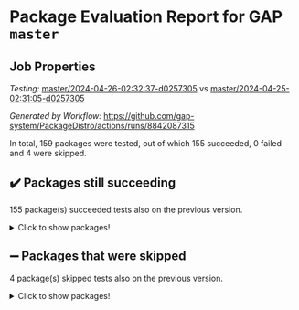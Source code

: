 # Package Evaluation Report for GAP `master`

## Job Properties

*Testing:* [master/2024-04-26-02:32:37-d0257305](https://github.com/gap-system/PackageDistro/blob/data/reports/master/2024-04-26-02:32:37-d0257305) vs [master/2024-04-25-02:31:05-d0257305](https://github.com/gap-system/PackageDistro/blob/data/reports/master/2024-04-25-02:31:05-d0257305)

*Generated by Workflow:* https://github.com/gap-system/PackageDistro/actions/runs/8842087315

In total, 159 packages were tested, out of which 155 succeeded, 0 failed and 4 were skipped.

## :heavy_check_mark: Packages still succeeding

155 package(s) succeeded tests also on the previous version.
<details><summary>Click to show packages!</summary>

- 4ti2interface 2023.02-04 [(success)](https://github.com/gap-system/PackageDistro/actions/runs/8842087315/job/24280375544)
- ace 5.6.2 [(success)](https://github.com/gap-system/PackageDistro/actions/runs/8842087315/job/24280375695)
- aclib 1.3.2 [(success)](https://github.com/gap-system/PackageDistro/actions/runs/8842087315/job/24280375812)
- agt 0.3.1 [(success)](https://github.com/gap-system/PackageDistro/actions/runs/8842087315/job/24280375940)
- alnuth 3.2.1 [(success)](https://github.com/gap-system/PackageDistro/actions/runs/8842087315/job/24280376063)
- anupq 3.3.0 [(success)](https://github.com/gap-system/PackageDistro/actions/runs/8842087315/job/24280376190)
- atlasrep 2.1.8 [(success)](https://github.com/gap-system/PackageDistro/actions/runs/8842087315/job/24280376318)
- autodoc 2023.06.19 [(success)](https://github.com/gap-system/PackageDistro/actions/runs/8842087315/job/24280376455)
- automata 1.15 [(success)](https://github.com/gap-system/PackageDistro/actions/runs/8842087315/job/24280378420)
- automgrp 1.3.2 [(success)](https://github.com/gap-system/PackageDistro/actions/runs/8842087315/job/24280378801)
- autpgrp 1.11 [(success)](https://github.com/gap-system/PackageDistro/actions/runs/8842087315/job/24280379068)
- cap 2024.04-01 [(success)](https://github.com/gap-system/PackageDistro/actions/runs/8842087315/job/24280380492)
- caratinterface 2.3.6 [(success)](https://github.com/gap-system/PackageDistro/actions/runs/8842087315/job/24280381115)
- cddinterface 2022.11.01 [(success)](https://github.com/gap-system/PackageDistro/actions/runs/8842087315/job/24280381301)
- circle 1.6.6 [(success)](https://github.com/gap-system/PackageDistro/actions/runs/8842087315/job/24280381458)
- classicpres 1.22 [(success)](https://github.com/gap-system/PackageDistro/actions/runs/8842087315/job/24280381609)
- cohomolo 1.6.11 [(success)](https://github.com/gap-system/PackageDistro/actions/runs/8842087315/job/24280381793)
- congruence 1.2.6 [(success)](https://github.com/gap-system/PackageDistro/actions/runs/8842087315/job/24280381975)
- corelg 1.56 [(success)](https://github.com/gap-system/PackageDistro/actions/runs/8842087315/job/24280382153)
- crime 1.6 [(success)](https://github.com/gap-system/PackageDistro/actions/runs/8842087315/job/24280382350)
- crisp 1.4.6 [(success)](https://github.com/gap-system/PackageDistro/actions/runs/8842087315/job/24280382523)
- crypting 0.10.4 [(success)](https://github.com/gap-system/PackageDistro/actions/runs/8842087315/job/24280382697)
- cryst 4.1.27 [(success)](https://github.com/gap-system/PackageDistro/actions/runs/8842087315/job/24280382851)
- crystcat 1.1.10 [(success)](https://github.com/gap-system/PackageDistro/actions/runs/8842087315/job/24280383009)
- ctbllib 1.3.9 [(success)](https://github.com/gap-system/PackageDistro/actions/runs/8842087315/job/24280383166)
- cubefree 1.19 [(success)](https://github.com/gap-system/PackageDistro/actions/runs/8842087315/job/24280383341)
- curlinterface 2.3.2 [(success)](https://github.com/gap-system/PackageDistro/actions/runs/8842087315/job/24280383532)
- cvec 2.8.1 [(success)](https://github.com/gap-system/PackageDistro/actions/runs/8842087315/job/24280383710)
- datastructures 0.3.0 [(success)](https://github.com/gap-system/PackageDistro/actions/runs/8842087315/job/24280383882)
- deepthought 1.0.6 [(success)](https://github.com/gap-system/PackageDistro/actions/runs/8842087315/job/24280384043)
- design 1.8 [(success)](https://github.com/gap-system/PackageDistro/actions/runs/8842087315/job/24280384213)
- difsets 2.3.1 [(success)](https://github.com/gap-system/PackageDistro/actions/runs/8842087315/job/24280384445)
- digraphs 1.7.1 [(success)](https://github.com/gap-system/PackageDistro/actions/runs/8842087315/job/24280384619)
- edim 1.3.8 [(success)](https://github.com/gap-system/PackageDistro/actions/runs/8842087315/job/24280384766)
- example 4.3.4 [(success)](https://github.com/gap-system/PackageDistro/actions/runs/8842087315/job/24280384920)
- examplesforhomalg 2023.10-01 [(success)](https://github.com/gap-system/PackageDistro/actions/runs/8842087315/job/24280385073)
- factint 1.6.3 [(success)](https://github.com/gap-system/PackageDistro/actions/runs/8842087315/job/24280385199)
- ferret 1.0.10 [(success)](https://github.com/gap-system/PackageDistro/actions/runs/8842087315/job/24280385359)
- fga 1.5.0 [(success)](https://github.com/gap-system/PackageDistro/actions/runs/8842087315/job/24280385507)
- fining 1.5.6 [(success)](https://github.com/gap-system/PackageDistro/actions/runs/8842087315/job/24280385640)
- float 1.0.4 [(success)](https://github.com/gap-system/PackageDistro/actions/runs/8842087315/job/24280385783)
- format 1.4.4 [(success)](https://github.com/gap-system/PackageDistro/actions/runs/8842087315/job/24280385919)
- forms 1.2.11 [(success)](https://github.com/gap-system/PackageDistro/actions/runs/8842087315/job/24280386080)
- fplsa 1.2.6 [(success)](https://github.com/gap-system/PackageDistro/actions/runs/8842087315/job/24280386237)
- fr 2.4.13 [(success)](https://github.com/gap-system/PackageDistro/actions/runs/8842087315/job/24280386380)
- francy 2.0.3 [(success)](https://github.com/gap-system/PackageDistro/actions/runs/8842087315/job/24280386504)
- fwtree 1.3 [(success)](https://github.com/gap-system/PackageDistro/actions/runs/8842087315/job/24280386607)
- gapdoc 1.6.7 [(success)](https://github.com/gap-system/PackageDistro/actions/runs/8842087315/job/24280386750)
- gauss 2023.02-04 [(success)](https://github.com/gap-system/PackageDistro/actions/runs/8842087315/job/24280386878)
- gaussforhomalg 2023.11-01 [(success)](https://github.com/gap-system/PackageDistro/actions/runs/8842087315/job/24280386975)
- gbnp 1.0.5 [(success)](https://github.com/gap-system/PackageDistro/actions/runs/8842087315/job/24280387112)
- generalizedmorphismsforcap 2024.04-01 [(success)](https://github.com/gap-system/PackageDistro/actions/runs/8842087315/job/24280387246)
- genss 1.6.8 [(success)](https://github.com/gap-system/PackageDistro/actions/runs/8842087315/job/24280387377)
- gradedmodules 2024.01-01 [(success)](https://github.com/gap-system/PackageDistro/actions/runs/8842087315/job/24280387500)
- gradedringforhomalg 2023.08-01 [(success)](https://github.com/gap-system/PackageDistro/actions/runs/8842087315/job/24280387619)
- grape 4.9.0 [(success)](https://github.com/gap-system/PackageDistro/actions/runs/8842087315/job/24280387728)
- groupoids 1.74 [(success)](https://github.com/gap-system/PackageDistro/actions/runs/8842087315/job/24280387826)
- grpconst 2.6.5 [(success)](https://github.com/gap-system/PackageDistro/actions/runs/8842087315/job/24280387934)
- guarana 0.96.3 [(success)](https://github.com/gap-system/PackageDistro/actions/runs/8842087315/job/24280388048)
- guava 3.19 [(success)](https://github.com/gap-system/PackageDistro/actions/runs/8842087315/job/24280388183)
- hap 1.62 [(success)](https://github.com/gap-system/PackageDistro/actions/runs/8842087315/job/24280388350)
- hapcryst 0.1.15 [(success)](https://github.com/gap-system/PackageDistro/actions/runs/8842087315/job/24280388450)
- hecke 1.5.3 [(success)](https://github.com/gap-system/PackageDistro/actions/runs/8842087315/job/24280388543)
- help 4.0 [(success)](https://github.com/gap-system/PackageDistro/actions/runs/8842087315/job/24280388626)
- homalg 2024.01-01 [(success)](https://github.com/gap-system/PackageDistro/actions/runs/8842087315/job/24280388734)
- homalgtocas 2023.11-01 [(success)](https://github.com/gap-system/PackageDistro/actions/runs/8842087315/job/24280388857)
- idrel 2.46 [(success)](https://github.com/gap-system/PackageDistro/actions/runs/8842087315/job/24280388989)
- images 1.3.2 [(success)](https://github.com/gap-system/PackageDistro/actions/runs/8842087315/job/24280389090)
- intpic 0.3.0 [(success)](https://github.com/gap-system/PackageDistro/actions/runs/8842087315/job/24280389214)
- io 4.8.2 [(success)](https://github.com/gap-system/PackageDistro/actions/runs/8842087315/job/24280389332)
- io_forhomalg 2023.02-04 [(success)](https://github.com/gap-system/PackageDistro/actions/runs/8842087315/job/24280389450)
- irredsol 1.4.4 [(success)](https://github.com/gap-system/PackageDistro/actions/runs/8842087315/job/24280389552)
- json 2.2.1 [(success)](https://github.com/gap-system/PackageDistro/actions/runs/8842087315/job/24280389646)
- jupyterkernel 1.5.0 [(success)](https://github.com/gap-system/PackageDistro/actions/runs/8842087315/job/24280389744)
- jupyterviz 1.5.6 [(success)](https://github.com/gap-system/PackageDistro/actions/runs/8842087315/job/24280389830)
- kan 1.37 [(success)](https://github.com/gap-system/PackageDistro/actions/runs/8842087315/job/24280389936)
- kbmag 1.5.11 [(success)](https://github.com/gap-system/PackageDistro/actions/runs/8842087315/job/24280390063)
- laguna 3.9.6 [(success)](https://github.com/gap-system/PackageDistro/actions/runs/8842087315/job/24280390154)
- liealgdb 2.2.1 [(success)](https://github.com/gap-system/PackageDistro/actions/runs/8842087315/job/24280390274)
- liepring 2.8 [(success)](https://github.com/gap-system/PackageDistro/actions/runs/8842087315/job/24280390402)
- liering 2.4.2 [(success)](https://github.com/gap-system/PackageDistro/actions/runs/8842087315/job/24280390514)
- linearalgebraforcap 2024.04-02 [(success)](https://github.com/gap-system/PackageDistro/actions/runs/8842087315/job/24280390673)
- lins 0.9 [(success)](https://github.com/gap-system/PackageDistro/actions/runs/8842087315/job/24280390800)
- localizeringforhomalg 2023.10-01 [(success)](https://github.com/gap-system/PackageDistro/actions/runs/8842087315/job/24280390927)
- loops 3.4.3 [(success)](https://github.com/gap-system/PackageDistro/actions/runs/8842087315/job/24280391041)
- lpres 1.0.3 [(success)](https://github.com/gap-system/PackageDistro/actions/runs/8842087315/job/24280391151)
- majoranaalgebras 1.5.1 [(success)](https://github.com/gap-system/PackageDistro/actions/runs/8842087315/job/24280391297)
- mapclass 1.4.6 [(success)](https://github.com/gap-system/PackageDistro/actions/runs/8842087315/job/24280391449)
- matgrp 0.70 [(success)](https://github.com/gap-system/PackageDistro/actions/runs/8842087315/job/24280391577)
- matricesforhomalg 2024.02-01 [(success)](https://github.com/gap-system/PackageDistro/actions/runs/8842087315/job/24280391707)
- modisom 2.5.4 [(success)](https://github.com/gap-system/PackageDistro/actions/runs/8842087315/job/24280391843)
- modulepresentationsforcap 2024.04-01 [(success)](https://github.com/gap-system/PackageDistro/actions/runs/8842087315/job/24280391989)
- modules 2024.01-01 [(success)](https://github.com/gap-system/PackageDistro/actions/runs/8842087315/job/24280392117)
- monoidalcategories 2024.04-01 [(success)](https://github.com/gap-system/PackageDistro/actions/runs/8842087315/job/24280392251)
- nconvex 2022.09-01 [(success)](https://github.com/gap-system/PackageDistro/actions/runs/8842087315/job/24280392390)
- nilmat 1.4.2 [(success)](https://github.com/gap-system/PackageDistro/actions/runs/8842087315/job/24280392527)
- nock 1.5 [(success)](https://github.com/gap-system/PackageDistro/actions/runs/8842087315/job/24280392708)
- normalizinterface 1.3.6 [(success)](https://github.com/gap-system/PackageDistro/actions/runs/8842087315/job/24280392854)
- nq 2.5.11 [(success)](https://github.com/gap-system/PackageDistro/actions/runs/8842087315/job/24280393016)
- numericalsgps 1.3.1 [(success)](https://github.com/gap-system/PackageDistro/actions/runs/8842087315/job/24280393218)
- openmath 11.5.3 [(success)](https://github.com/gap-system/PackageDistro/actions/runs/8842087315/job/24280393390)
- orb 4.9.0 [(success)](https://github.com/gap-system/PackageDistro/actions/runs/8842087315/job/24280393528)
- packagemanager 1.4.3 [(success)](https://github.com/gap-system/PackageDistro/actions/runs/8842087315/job/24280393660)
- patternclass 2.4.3 [(success)](https://github.com/gap-system/PackageDistro/actions/runs/8842087315/job/24280393807)
- permut 2.0.5 [(success)](https://github.com/gap-system/PackageDistro/actions/runs/8842087315/job/24280393938)
- polenta 1.3.10 [(success)](https://github.com/gap-system/PackageDistro/actions/runs/8842087315/job/24280394074)
- polymaking 0.8.7 [(success)](https://github.com/gap-system/PackageDistro/actions/runs/8842087315/job/24280394196)
- primgrp 3.4.4 [(success)](https://github.com/gap-system/PackageDistro/actions/runs/8842087315/job/24280394345)
- profiling 2.5.4 [(success)](https://github.com/gap-system/PackageDistro/actions/runs/8842087315/job/24280394498)
- qdistrnd 0.9.4 [(success)](https://github.com/gap-system/PackageDistro/actions/runs/8842087315/job/24280394642)
- qpa 1.35 [(success)](https://github.com/gap-system/PackageDistro/actions/runs/8842087315/job/24280394797)
- quagroup 1.8.4 [(success)](https://github.com/gap-system/PackageDistro/actions/runs/8842087315/job/24280394971)
- radiroot 2.9 [(success)](https://github.com/gap-system/PackageDistro/actions/runs/8842087315/job/24280395139)
- rcwa 4.7.1 [(success)](https://github.com/gap-system/PackageDistro/actions/runs/8842087315/job/24280395292)
- rds 1.8 [(success)](https://github.com/gap-system/PackageDistro/actions/runs/8842087315/job/24280395444)
- recog 1.4.2 [(success)](https://github.com/gap-system/PackageDistro/actions/runs/8842087315/job/24280395617)
- repndecomp 1.3.0 [(success)](https://github.com/gap-system/PackageDistro/actions/runs/8842087315/job/24280395801)
- repsn 3.1.2 [(success)](https://github.com/gap-system/PackageDistro/actions/runs/8842087315/job/24280395975)
- resclasses 4.7.3 [(success)](https://github.com/gap-system/PackageDistro/actions/runs/8842087315/job/24280396183)
- ringsforhomalg 2023.11-02 [(success)](https://github.com/gap-system/PackageDistro/actions/runs/8842087315/job/24280396362)
- sco 2023.08-01 [(success)](https://github.com/gap-system/PackageDistro/actions/runs/8842087315/job/24280396555)
- scscp 2.4.2 [(success)](https://github.com/gap-system/PackageDistro/actions/runs/8842087315/job/24280396712)
- semigroups 5.3.7 [(success)](https://github.com/gap-system/PackageDistro/actions/runs/8842087315/job/24280396875)
- sglppow 2.4 [(success)](https://github.com/gap-system/PackageDistro/actions/runs/8842087315/job/24280397050)
- sgpviz 0.999.5 [(success)](https://github.com/gap-system/PackageDistro/actions/runs/8842087315/job/24280397225)
- simpcomp 2.1.14 [(success)](https://github.com/gap-system/PackageDistro/actions/runs/8842087315/job/24280397396)
- singular 2023.02.09 [(success)](https://github.com/gap-system/PackageDistro/actions/runs/8842087315/job/24280397576)
- sl2reps 1.1 [(success)](https://github.com/gap-system/PackageDistro/actions/runs/8842087315/job/24280397759)
- sla 1.5.3 [(success)](https://github.com/gap-system/PackageDistro/actions/runs/8842087315/job/24280397960)
- smallgrp 1.5.3 [(success)](https://github.com/gap-system/PackageDistro/actions/runs/8842087315/job/24280398141)
- smallsemi 0.6.13 [(success)](https://github.com/gap-system/PackageDistro/actions/runs/8842087315/job/24280398323)
- sonata 2.9.6 [(success)](https://github.com/gap-system/PackageDistro/actions/runs/8842087315/job/24280398522)
- sophus 1.27 [(success)](https://github.com/gap-system/PackageDistro/actions/runs/8842087315/job/24280398722)
- sotgrps 1.2 [(success)](https://github.com/gap-system/PackageDistro/actions/runs/8842087315/job/24280398906)
- spinsym 1.5.2 [(success)](https://github.com/gap-system/PackageDistro/actions/runs/8842087315/job/24280399074)
- standardff 1.0 [(success)](https://github.com/gap-system/PackageDistro/actions/runs/8842087315/job/24280399220)
- symbcompcc 1.3.2 [(success)](https://github.com/gap-system/PackageDistro/actions/runs/8842087315/job/24280399424)
- thelma 1.3 [(success)](https://github.com/gap-system/PackageDistro/actions/runs/8842087315/job/24280399587)
- tomlib 1.2.11 [(success)](https://github.com/gap-system/PackageDistro/actions/runs/8842087315/job/24280399753)
- toolsforhomalg 2023.11-01 [(success)](https://github.com/gap-system/PackageDistro/actions/runs/8842087315/job/24280399909)
- toric 1.9.5 [(success)](https://github.com/gap-system/PackageDistro/actions/runs/8842087315/job/24280400061)
- toricvarieties 2022.07.13 [(success)](https://github.com/gap-system/PackageDistro/actions/runs/8842087315/job/24280400214)
- transgrp 3.6.5 [(success)](https://github.com/gap-system/PackageDistro/actions/runs/8842087315/job/24280400335)
- typeset 1.2.2 [(success)](https://github.com/gap-system/PackageDistro/actions/runs/8842087315/job/24280400452)
- ugaly 4.1.3 [(success)](https://github.com/gap-system/PackageDistro/actions/runs/8842087315/job/24280400597)
- unipot 1.5 [(success)](https://github.com/gap-system/PackageDistro/actions/runs/8842087315/job/24280400731)
- unitlib 4.2.0 [(success)](https://github.com/gap-system/PackageDistro/actions/runs/8842087315/job/24280400851)
- utils 0.85 [(success)](https://github.com/gap-system/PackageDistro/actions/runs/8842087315/job/24280400960)
- uuid 0.7 [(success)](https://github.com/gap-system/PackageDistro/actions/runs/8842087315/job/24280401060)
- walrus 0.9991 [(success)](https://github.com/gap-system/PackageDistro/actions/runs/8842087315/job/24280401173)
- wedderga 4.10.5 [(success)](https://github.com/gap-system/PackageDistro/actions/runs/8842087315/job/24280401288)
- xmod 2.92 [(success)](https://github.com/gap-system/PackageDistro/actions/runs/8842087315/job/24280401376)
- xmodalg 1.23 [(success)](https://github.com/gap-system/PackageDistro/actions/runs/8842087315/job/24280401498)
- yangbaxter 0.10.3 [(success)](https://github.com/gap-system/PackageDistro/actions/runs/8842087315/job/24280401749)
- zeromqinterface 0.14 [(success)](https://github.com/gap-system/PackageDistro/actions/runs/8842087315/job/24280401939)
</details>

## :heavy_minus_sign: Packages that were skipped

4 package(s) skipped tests also on the previous version.
<details><summary>Click to show packages!</summary>

- browse 1.8.21 [(skipped)](https://github.com/gap-system/PackageDistro/actions/runs/8842087315/job/24280166875)
- itc 1.5.1 [(skipped)](https://github.com/gap-system/PackageDistro/actions/runs/8842087315/job/24280166875)
- polycyclic 2.16 [(skipped)](https://github.com/gap-system/PackageDistro/actions/runs/8842087315/job/24280166875)
- xgap 4.32 [(skipped)](https://github.com/gap-system/PackageDistro/actions/runs/8842087315/job/24280166875)
</details>

